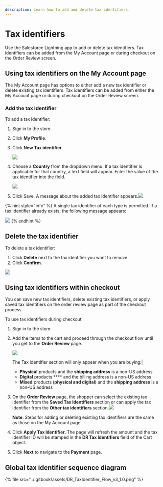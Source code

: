 ```yaml
---
description: Learn how to add and delete tax identifiers.
---
```


# Tax identifiers

Use the Salesforce Lightning app to add or delete tax identifiers. Tax identifiers can be added from the My Account page or during checkout on the Order Review screen.

## Using tax identifiers on the My Account page <a href="#using-tax-identifiers-on-the-my-account-page" id="using-tax-identifiers-on-the-my-account-page"></a>

The My Account page has options to either add a new tax identifier or delete existing tax identifiers. Tax identifiers can be added from either the My Account page or during checkout on the Order Review screen.

### Add the tax identifier <a href="#add-the-tax-identifier" id="add-the-tax-identifier"></a>

To add a tax identifier:

1. Sign in to the store.
2. Click **My Profile**.
3.  Click **New Tax identifier**.

    ![](https://files.gitbook.com/v0/b/gitbook-28427.appspot.com/o/assets%2F-MS-2crEBZIcuq\_A3pl1%2F-MbMjbiEWxAyUl3uj36R%2F-MbMkGSIJK7PAYgSe0SB%2FTax%20identifier%20tab.PNG?alt=media\&token=3a092cd8-3f0d-4d87-96af-b6655fd41d53)
4.  Choose a **Country** from the dropdown menu. If a tax identifier is applicable for that country, a text field will appear. Enter the value of the tax identifier into the field.

    ![](https://files.gitbook.com/v0/b/gitbook-28427.appspot.com/o/assets%2F-MS-2crEBZIcuq\_A3pl1%2F-MbMkL7Tyqr46VYAktuZ%2F-MbMkeWDjyescSOAZC97%2FNew%20tax%20identifier.PNG?alt=media\&token=0383b69a-af5d-4d89-8d96-e042c9874349)
5. Click Save. A message about the added tax identifier appears.![](https://files.gitbook.com/v0/b/gitbook-28427.appspot.com/o/assets%2F-MS-2crEBZIcuq\_A3pl1%2F-MbMkL7Tyqr46VYAktuZ%2F-MbMlCoyWsm8Fpy31Fpc%2FTax%20identifier%20saved%20successfully.PNG?alt=media\&token=9513871d-cf03-454f-b8b7-f194c58ae200)

{% hint style="info" %}
A single tax identifier of each type is permitted. If a tax identifier already exists, the following message appears:

![](https://files.gitbook.com/v0/b/gitbook-28427.appspot.com/o/assets%2F-MS-2crEBZIcuq\_A3pl1%2F-MbMlG2Ggei4RMh9gMy9%2F-MbMlMQpv3cjED3SqMTk%2FTax%20identifier%20already%20exists.PNG?alt=media\&token=ab48d1a8-c3e8-4de7-8c04-ff53db17821a)
{% endhint %}

## Delete the tax identifier <a href="#delete-the-tax-identifier" id="delete-the-tax-identifier"></a>

To delete a tax identifier:

1. Click **Delete** next to the tax identifier you want to remove.
2. Click **Confirm**.

![](https://files.gitbook.com/v0/b/gitbook-28427.appspot.com/o/assets%2F-MS-2crEBZIcuq\_A3pl1%2F-M\_N6GcqiKYiNjreHKpr%2F-M\_N7sQ5FoprDS0EbA4I%2FDelete%20tax%20identifier%203.PNG?alt=media\&token=53da85c0-14e1-4ffa-a9a9-656c5fe18b55)

## Using tax identifiers within checkout <a href="#using-tax-identifiers-within-checkout" id="using-tax-identifiers-within-checkout"></a>

You can save new tax identifiers, delete existing tax identifiers, or apply saved tax identifiers on the order review page as part of the checkout process.

To use tax identifiers during checkout:

1. Sign in to the store.
2.  Add the items to the cart and proceed through the checkout flow until you get to the **Order Review** page.

    ![](https://files.gitbook.com/v0/b/gitbook-28427.appspot.com/o/assets%2F-MS-2crEBZIcuq\_A3pl1%2F-MfYo-fkCnoG0Ayu95Gn%2F-MfYpDB7gMRbczEnluIS%2FTax%20identifier%20options.png?alt=media\&token=edc6b630-1268-4894-b304-ef7b73475ec7)

    The Tax identifier section will only appear when you are buying:|

    * **Physical** products and the **shipping address** is a non-US address
    * **Digital** products **** and the billing address is a non-US address
    * **Mixed** products (**physical and digital**) and the **shipping address** is a non-US address
3.  On the **Order Review** page, the shopper can select the existing tax identifier from the **Saved Tax Identifiers** section or can apply the tax identifier from the **Other tax identifiers** section.![](https://files.gitbook.com/v0/b/gitbook-28427.appspot.com/o/assets%2F-MS-2crEBZIcuq\_A3pl1%2F-MfiGSWLZdkisHt3iO5h%2F-MfiLRBBG6SeHreqjqZ7%2FTax%20identifier%20on%20order%20review%20page.png?alt=media\&token=8145c64e-a7b1-459a-b712-87b0b88ce9fb)

    **Note**: Steps for adding or deleting existing tax identifiers are the same as those on the My Account page.
4. Click **Apply Tax Identifier**. The page will refresh the amount and the tax identifier ID will be stamped in the **DR Tax Identifiers** field of the Cart object.
5. Click **Next** to navigate to the **Payment** page.

## Global tax identifier sequence diagram <a href="#global-tax-identifier-sequence-diagram" id="global-tax-identifier-sequence-diagram"></a>

{% file src="../.gitbook/assets/DR_TaxIdentifier_Flow_v3_1.0.png" %}

